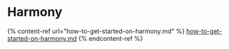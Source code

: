 # Harmony

{% content-ref url="how-to-get-started-on-harmony.md" %}
[how-to-get-started-on-harmony.md](how-to-get-started-on-harmony.md)
{% endcontent-ref %}
